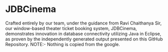 # JDBCinema
Crafted entirely by our team, under the guidance from Ravi Chaithanya Sir, our window-based theater ticket booking system, JDBCinema, demonstrates innovation in database connectivity utilizing Java in Eclipse, as proven by the independently generated output presented on this GitHub Repository. NOTE:- Nothing is copied from the google.
